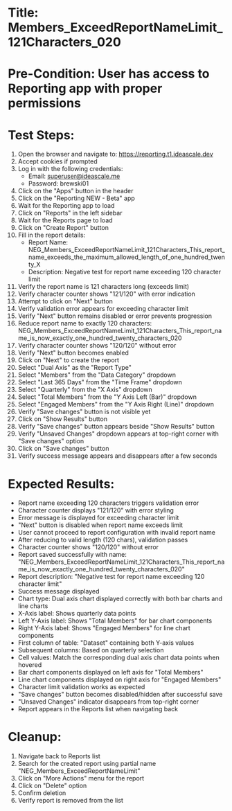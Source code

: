 # Title: Members_ExceedReportNameLimit_121Characters_020

# Pre-Condition: User has access to Reporting app with proper permissions

# Test Steps:
1. Open the browser and navigate to: https://reporting.t1.ideascale.dev
2. Accept cookies if prompted
3. Log in with the following credentials:
   - Email: superuser@ideascale.me
   - Password: brewski01
4. Click on the "Apps" button in the header
5. Click on the "Reporting NEW - Beta" app
6. Wait for the Reporting app to load
7. Click on "Reports" in the left sidebar
8. Wait for the Reports page to load
9. Click on "Create Report" button
10. Fill in the report details:
    - Report Name: NEG_Members_ExceedReportNameLimit_121Characters_This_report_name_exceeds_the_maximum_allowed_length_of_one_hundred_twenty_X
    - Description: Negative test for report name exceeding 120 character limit
11. Verify the report name is 121 characters long (exceeds limit)
12. Verify character counter shows "121/120" with error indication
13. Attempt to click on "Next" button
14. Verify validation error appears for exceeding character limit
15. Verify "Next" button remains disabled or error prevents progression
16. Reduce report name to exactly 120 characters: NEG_Members_ExceedReportNameLimit_121Characters_This_report_name_is_now_exactly_one_hundred_twenty_characters_020
17. Verify character counter shows "120/120" without error
18. Verify "Next" button becomes enabled
19. Click on "Next" to create the report
20. Select "Dual Axis" as the "Report Type"
21. Select "Members" from the "Data Category" dropdown
22. Select "Last 365 Days" from the "Time Frame" dropdown
23. Select "Quarterly" from the "X Axis" dropdown
24. Select "Total Members" from the "Y Axis Left (Bar)" dropdown
25. Select "Engaged Members" from the "Y Axis Right (Line)" dropdown
26. Verify "Save changes" button is not visible yet
27. Click on "Show Results" button
28. Verify "Save changes" button appears beside "Show Results" button
29. Verify "Unsaved Changes" dropdown appears at top-right corner with "Save changes" option
30. Click on "Save changes" button
31. Verify success message appears and disappears after a few seconds

# Expected Results:
- Report name exceeding 120 characters triggers validation error
- Character counter displays "121/120" with error styling
- Error message is displayed for exceeding character limit
- "Next" button is disabled when report name exceeds limit
- User cannot proceed to report configuration with invalid report name
- After reducing to valid length (120 chars), validation passes
- Character counter shows "120/120" without error
- Report saved successfully with name: "NEG_Members_ExceedReportNameLimit_121Characters_This_report_name_is_now_exactly_one_hundred_twenty_characters_020"
- Report description: "Negative test for report name exceeding 120 character limit"
- Success message displayed
- Chart type: Dual axis chart displayed correctly with both bar charts and line charts
- X-Axis label: Shows quarterly data points
- Left Y-Axis label: Shows "Total Members" for bar chart components
- Right Y-Axis label: Shows "Engaged Members" for line chart components
- First column of table: "Dataset" containing both Y-axis values
- Subsequent columns: Based on quarterly selection
- Cell values: Match the corresponding dual axis chart data points when hovered
- Bar chart components displayed on left axis for "Total Members"
- Line chart components displayed on right axis for "Engaged Members"
- Character limit validation works as expected
- "Save changes" button becomes disabled/hidden after successful save
- "Unsaved Changes" indicator disappears from top-right corner
- Report appears in the Reports list when navigating back

# Cleanup:
1. Navigate back to Reports list
2. Search for the created report using partial name "NEG_Members_ExceedReportNameLimit"
3. Click on "More Actions" menu for the report
4. Click on "Delete" option
5. Confirm deletion
6. Verify report is removed from the list